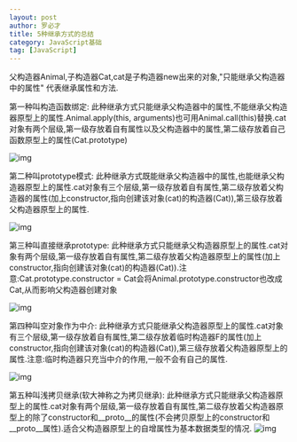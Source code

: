 ```yaml
---
layout: post
author: 罗必才
title: 5种继承方式的总结
category: JavaScript基础
tag: [JavaScript]
---
```


父构造器Animal,子构造器Cat,cat是子构造器new出来的对象,"只能继承父构造器中的属性" 代表继承属性和方法.

第一种叫构造函数绑定:
此种继承方式只能继承父构造器中的属性,不能继承父构造器原型上的属性.Animal.apply(this, arguments)也可用Animal.call(this)替换.cat对象有两个层级,第一级存放着自有属性以及父构造器中的属性,第二级存放着自己函数原型上的属性(Cat.prototype)

![img](http://oovek23kh.bkt.clouddn.com/%E7%BB%A7%E6%89%BF1.png)

第二种叫prototype模式:
此种继承方式既能继承父构造器中的属性,也能继承父构造器原型上的属性.cat对象有三个层级,第一级存放着自有属性,第二级存放着父构造器的属性(加上constructor,指向创建该对象(cat)的构造器(Cat)),第三级存放着父构造器原型上的属性.

![img](http://oovek23kh.bkt.clouddn.com/%E7%BB%A7%E6%89%BF2.png)

第三种叫直接继承prototype:
此种继承方式只能继承父构造器原型上的属性.cat对象有两个层级,第一级存放着自有属性,第二级存放着父构造器原型上的属性(加上constructor,指向创建该对象(cat)的构造器(Cat)).注意:Cat.prototype.constructor = Cat会将Animal.prototype.constructor也改成Cat,从而影响父构造器创建对象

![img](http://oovek23kh.bkt.clouddn.com/%E7%BB%A7%E6%89%BF3.png)

第四种叫空对象作为中介:
此种继承方式只能继承父构造器原型上的属性.cat对象有三个层级,第一级存放着自有属性,第二级存放着临时构造器F的属性(加上constructor,指向创建该对象(cat)的构造器(Cat)),第三级存放着父构造器原型上的属性.注意:临时构造器只充当中介的作用,一般不会有自己的属性.

![img](http://oovek23kh.bkt.clouddn.com/%E7%BB%A7%E6%89%BF4.png)

第五种叫浅拷贝继承(软大神称之为拷贝继承):
此种继承方式只能继承父构造器原型上的属性.cat对象有两个层级,第一级存放着自有属性,第二级存放着父构造器原型上的除了constructor和__proto__的属性(不会拷贝原型上的constructor和__proto__属性).适合父构造器原型上的自增属性为基本数据类型的情况.
![img](http://oovek23kh.bkt.clouddn.com/%E7%BB%A7%E6%89%BF5.png)
